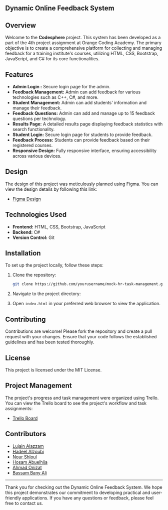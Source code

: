 ## Dynamic Online Feedback System

## Overview

Welcome to the **Codesphere** project. This system has been developed as a part of the 4th project assignment at Orange Coding Academy. The primary objective is to create a comprehensive platform for collecting and managing feedback for a training institute's courses, utilizing HTML, CSS, Bootstrap, JavaScript, and C# for its core functionalities.

## Features

- **Admin Login :** Secure login page for the admin.
- **Feedback Management:** Admin can add feedback for various technologies such as C++, C#, and more.
- **Student Management:** Admin can add students' information and manage their feedback.
- **Feedback Questions:** Admin can add and manage up to 15 feedback questions per technology.
- **Results Page:** A detailed results page displaying feedback statistics with search functionality.
- **Student Login:** Secure login page for students to provide feedback.
- **Feedback Process:** Students can provide feedback based on their registered courses.
- **Responsive Design:** Fully responsive interface, ensuring accessibility across various devices.

## Design

The design of this project was meticulously planned using Figma. You can view the design details by following this link:

- [Figma Design](https://www.figma.com/design/Jon74M26AbCpPXMgs29Otd/Untitled?node-id=1-2&t=hS1EfdvKRzmKde2R-0)

## Technologies Used

- **Frontend:** HTML, CSS, Bootstrap, JavaScript
- **Backend:** C#
- **Version Control:** Git

## Installation

To set up the project locally, follow these steps:

1. Clone the repository:
   ```bash
   git clone https://github.com/yourusername/mock-hr-task-management.git
   ```
2. Navigate to the project directory:

3. Open `index.html` in your preferred web browser to view the application.

## Contributing

Contributions are welcome! Please fork the repository and create a pull request with your changes. Ensure that your code follows the established guidelines and has been tested thoroughly.

## License

This project is licensed under the MIT License.

## Project Management

The project's progress and task management were organized using Trello. You can view the Trello board to see the project's workflow and task assignments:

- [Trello Board](https://trello.com/b/xFfrapy4/groub3)

## Contributors

- [Lujain Alazzam](https://github.com/lujain988)
- [Hadeel Alzoubi](https://github.com/Hadeel-Alzoubi)
- [Nour Shloul](https://github.com/NourShloul)
- [Hosam Abuelhija](https://github.com/hosam-abuelhija)
- [Ahmad Onizat](https://github.com/a7madddddd)
- [Bassam Bany Ali](https://github.com/BassamBanyAli)
 ---

Thank you for checking out the Dynamic Online Feedback System. We hope this project demonstrates our commitment to developing practical and user-friendly applications. If you have any questions or feedback, please feel free to contact us.
